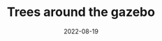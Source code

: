 ---
title: "Trees around the gazebo"
date: 2022-08-19
picture: /assets/camera-roll/2022/08/2022-08-19-trees-around-the-gazebo/20220819_070846848_iOS.jpg
thumbnail: /assets/camera-roll/2022/08/2022-08-19-trees-around-the-gazebo/20220819_070846848_iOS-thumbnail.jpg
tags:
  - Gazebo at Night
  - in the backyard
  - Bothell
  - looking up
  - nighttime
  - photograph  
---